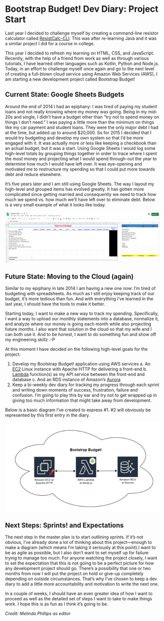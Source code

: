 # Bootstrap Budget! Dev Diary: Project Start

Last year I decided to challenge myself by creating a command-line resistor calculator called [ResistCalc-CLI](https://github.com/baphil8649/ResistCalc-CLI). This was after re-learning Java and it was a similar project I did for a course in college.

  
This year I decided to refresh my learning on HTML, CSS, and JavaScript. Recently, with the help of a friend from work as well as through various tutorials, I have learned other languages such as Kotlin, Python and Node.js. Today, in an effort to challenge myself once again and go to the next level of creating a full-blown cloud service using Amazon Web Services (AWS), I am starting a new development project called Bootstrap Budget!

## Current State: Google Sheets Budgets
Around the end of 2014 I had an epiphany: I was tired of paying my student loans and not really knowing where my money was going. Being in my mid-20s and single, I didn’t have a budget other than “try not to spend money on things I don’t need.” I was paying a little more than the minimum on things like my car payment and student loans. They were the only major debt I had at the time, but added up to around $20,000. So for 2015 I decided that I would try budgeting and develop my own system so that I’d be more engaged with it. It was actually more or less like keeping a checkbook than an actual budget, but it was a start. Using Google Sheets I would log some high-level totals by grouping things together in order to trace where I spent the most money and projecting what I would spend through-out the year to determine how much I would have left over. It was eye-opening and motivated me to restructure my spending so that I could put more towards debt and reduce elsewhere.

It’s five years later and I am still using Google Sheets. The way I layout my high-level and grouped items has evolved greatly. It has gotten more complicated since getting married and consequently we need to track how much we spend vs. how much we’ll have left over to eliminate debt. Below is a very small example of what it looks like today.

<p align="center">
  <img src="https://github.com/baphil8649/bootstrap-budget/blob/master/dev-diary/images/legacy-budget1.png">
</p>

## Future State: Moving to the Cloud (again)
Similar to my epiphany in late 2014 I am having a new one now: I’m tired of budgeting with spreadsheets. As much as I still enjoy keeping track of our budget, it’s more tedious than fun. And with everything I’ve learned in the last year, I should have the tools to make it better.

Starting today, I want to make a new way to track my spending. Specifically, I want a way to upload our monthly statements into a database, normalize it, and analyze where our money is going each month while also projecting future months. I also want that solution in the cloud so that my wife and I can both use it. And to be honest, I want to do something fun and show off my engineering skillz :-P

At this moment I have decided on the following high-level goals for the project:

 1. Develop my Bootstrap Budget! application using AWS services
	 a. An [EC2](https://aws.amazon.com/ec2/) Linux instance with Apache HTTP for delivering a front-end
	 b.  [Lambda](https://aws.amazon.com/lambda/) function(s) as my API service between the front-end and database
	 c. And an RDS instance of Amazon’s [Aurora](https://aws.amazon.com/rds/aurora/)
 2.  Keep a bi-weekly dev diary for tracking my progress through each sprint and writing down moments of success, frustration, failure and confusion. I’m going to play this by ear and try not to get wrapped up in giving too much information that might take away from development.

Below is a basic diagram I’ve created to express #1. #2 will obviously be represented by this first entry in the diary.

<p align="center">
  <img src="https://github.com/baphil8649/bootstrap-budget/blob/master/dev-diary/images/bootstrap-budget-hl-v1.png">
</p>

## Next Steps: Sprints! and Expectations

The next step in the master plan is to start outlining sprints. If it’s not obvious, I’ve already done a lot of thinking about this project—enough to make a diagram (which means I’m taking it seriously at this point).I want to be as agile as possible, but I also don’t want to set myself up for failure trying to manage too much. For anyone watching the project closely, I want to set the expectation that this is not going to be a perfect picture for how any development project should go. There’s a possibility that one or two months from now I will put the project on hold or give-up completely depending on outside circumstances. That’s why I’ve chosen to keep a dev diary to add a little more accountability and motivation to write the next one.

In a couple of weeks, I should have an even greater idea of how I want to proceed as well as the detailed set of steps I want to take to make things work. I hope this is as fun as I think it’s going to be.

*Credit: Melinda Phillips as editor*